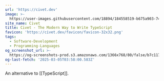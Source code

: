 ```yaml
---
url: 'https://civet.dev'
image: >-
  https://user-images.githubusercontent.com/18894/184558519-b675a903-7490-43ba-883e-0d8addacd4b9.png
site_name: Civet
title: Civet - The Modern Way to Write TypeScript
favicon: 'https://civet.dev/favicon/favicon-32x32.png'
tags:
  - Software-Development
  - Programming-Languages
og_screenshot_url: >-
  https://og-screenshots-prod.s3.amazonaws.com/1366x768/80/false/b7c1171c7f24c80f5cadb9d24670d8646835b6bcffe2a4ece35e530b8335b5bb.jpeg
og-last-fetch: '2025-03-05T03:58:00.583Z'
---
```

An alternative to [[TypeScript]].
